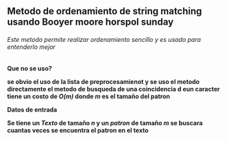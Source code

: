 ## Metodo de ordenamiento de string matching usando Booyer moore horspol sunday


###### Este metodo permite realizar ordenamiento sencillo y es usado para entenderlo mejor



**Que no se uso?**


__se obvio el uso de la lista de preprocesamienot y se uso el metodo directamente el metodo de busqueda de una coincidencia d eun caracter tiene un costo de  *O(m)* donde *m* es el tamaño del patron__


**Datos de entrada**


__Se tiene un *Texto* de tamaño *n* y un *patron* de tamaño *m* se buscara cuantas veces se encuentra el patron en el texto__
